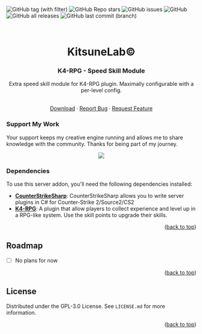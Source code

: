 <a name="readme-top"></a>

![GitHub tag (with filter)](https://img.shields.io/github/v/tag/K4ryuu/K4-RPG-Speed?style=for-the-badge&label=Version)
![GitHub Repo stars](https://img.shields.io/github/stars/K4ryuu/K4-RPG-Speed?style=for-the-badge)
![GitHub issues](https://img.shields.io/github/issues/K4ryuu/K4-RPG-Speed?style=for-the-badge)
![GitHub](https://img.shields.io/github/license/K4ryuu/K4-RPG-Speed?style=for-the-badge)
![GitHub all releases](https://img.shields.io/github/downloads/K4ryuu/K4-RPG-Speed/total?style=for-the-badge)
![GitHub last commit (branch)](https://img.shields.io/github/last-commit/K4ryuu/K4-RPG-Speed/dev?style=for-the-badge)

<!-- PROJECT LOGO -->
<br />
<div align="center">
  <h1 align="center">KitsuneLab©</h1>
  <h3 align="center">K4-RPG - Speed Skill Module</h3>
  <a align="center">Extra speed skill module for K4-RPG plugin. Maximally configurable with a per-level config.</a>

  <p align="center">
    <br />
    <a href="https://github.com/K4ryuu/K4-RPG-Speed/releases">Download</a>
    ·
    <a href="https://github.com/K4ryuu/K4-RPG-Speed/issues/new?assignees=KitsuneLab-Development&labels=bug&projects=&template=bug_report.md&title=%5BBUG%5D">Report Bug</a>
    ·
    <a href="https://github.com/K4ryuu/K4-RPG-Speed/issues/new?assignees=KitsuneLab-Development&labels=enhancement&projects=&template=feature_request.md&title=%5BREQ%5D">Request Feature</a>
  </p>
</div>

### Support My Work

Your support keeps my creative engine running and allows me to share knowledge with the community. Thanks for being part of my journey.

<p align="center">
<a href="https://www.buymeacoffee.com/k4ryuu">
<img src="https://img.buymeacoffee.com/button-api/?text=Support Me&emoji=☕&slug=k4ryuu&button_colour=FF5F5F&font_colour=ffffff&font_family=Inter&outline_colour=000000&coffee_colour=FFDD00" />
</a>
</p>

<!-- ABOUT THE PROJECT -->

### Dependencies

To use this server addon, you'll need the following dependencies installed:

- [**CounterStrikeSharp**](https://github.com/roflmuffin/CounterStrikeSharp/releases): CounterStrikeSharp allows you to write server plugins in C# for Counter-Strike 2/Source2/CS2
- [**K4-RPG**](https://github.com/K4ryuu/K4-RPG): A plugin that allow players to collect experience and level up in a RPG-like system. Use the skill points to upgrade their skills.

<p align="right">(<a href="#readme-top">back to top</a>)</p>

<!-- ROADMAP -->

## Roadmap

- [ ] No plans for now

<p align="right">(<a href="#readme-top">back to top</a>)</p>

<!-- LICENSE -->

## License

Distributed under the GPL-3.0 License. See `LICENSE.md` for more information.

<p align="right">(<a href="#readme-top">back to top</a>)</p>
